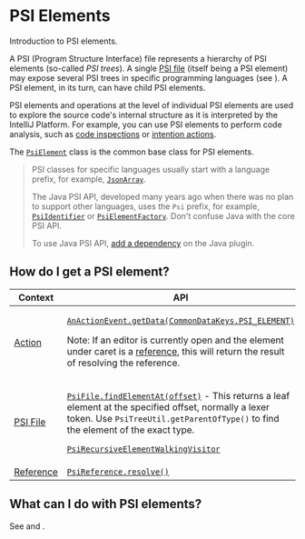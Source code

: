 <!-- Copyright 2000-2025 JetBrains s.r.o. and contributors. Use of this source code is governed by the Apache 2.0 license. -->

# PSI Elements

<link-summary>Introduction to PSI elements.</link-summary>

A PSI (Program Structure Interface) file represents a hierarchy of PSI elements (so-called _PSI trees_).
A single [PSI file](psi_files.md) (itself being a PSI element) may expose several PSI trees in specific programming languages (see [](file_view_providers.md)).
A PSI element, in its turn, can have child PSI elements.

PSI elements and operations at the level of individual PSI elements are used to explore the source code's internal structure as it is interpreted by the IntelliJ Platform.
For example, you can use PSI elements to perform code analysis, such as [code inspections](https://www.jetbrains.com/help/idea/code-inspection.html) or [intention actions](https://www.jetbrains.com/idea/help/intention-actions.html).

The [`PsiElement`](%gh-ic%/platform/core-api/src/com/intellij/psi/PsiElement.java) class is the common base class for PSI elements.

> PSI classes for specific languages usually start with a language prefix, for example, [`JsonArray`](%gh-ic%/json/gen/com/intellij/json/psi/JsonArray.java).
>
> The Java PSI API, developed many years ago when there was no plan to support other languages, uses the `Psi` prefix, for example, [`PsiIdentifier`](%gh-ic%/java/java-psi-api/src/com/intellij/psi/PsiIdentifier.java) or [`PsiElementFactory`](%gh-ic%/java/java-psi-api/src/com/intellij/psi/PsiElementFactory.java).
> Don't confuse Java with the core PSI API.
>
> To use Java PSI API, [add a dependency](plugin_dependencies.md) on the Java plugin.

## How do I get a PSI element?

| Context                        | API                                                                                                                                                                                                                                                                                                                                                                                                |
|--------------------------------|----------------------------------------------------------------------------------------------------------------------------------------------------------------------------------------------------------------------------------------------------------------------------------------------------------------------------------------------------------------------------------------------------|
| [Action](action_system.md)     | <p>[`AnActionEvent.getData(CommonDataKeys.PSI_ELEMENT)`](%gh-ic%/platform/editor-ui-api/src/com/intellij/openapi/actionSystem/AnActionEvent.java)</p><p>Note: If an editor is currently open and the element under caret is a [reference](psi_references.md), this will return the result of resolving the reference.</p>                                                                          |
| [PSI File](psi_files.md)       | <p>[`PsiFile.findElementAt(offset)`](%gh-ic%/platform/core-api/src/com/intellij/psi/PsiFile.java) - This returns a leaf element at the specified offset, normally a lexer token. Use `PsiTreeUtil.getParentOfType()` to find the element of the exact type.</p><p>[`PsiRecursiveElementWalkingVisitor`](%gh-ic%/platform/core-api/src/com/intellij/psi/PsiRecursiveElementWalkingVisitor.java)</p> |
| [Reference](psi_references.md) | [`PsiReference.resolve()`](%gh-ic%/platform/core-api/src/com/intellij/psi/PsiReference.java)                                                                                                                                                                                                                                                                                                       |

## What can I do with PSI elements?

See [](psi_cookbook.md) and [](modifying_psi.md).
